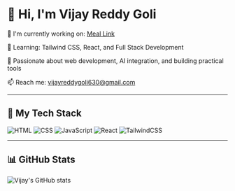 # 👋 Hi, I'm Vijay Reddy Goli

🚀 I'm currently working on: [Meal Link](https://github.com/Vijay8143/Meal-Link)

🧠 Learning: Tailwind CSS, React, and Full Stack Development

🌱 Passionate about web development, AI integration, and building practical tools

📫 Reach me: vijayreddygoli630@gmail.com

---

## 🔧 My Tech Stack
![HTML](https://img.shields.io/badge/-HTML5-orange?logo=html5&logoColor=white)
![CSS](https://img.shields.io/badge/-CSS3-blue?logo=css3&logoColor=white)
![JavaScript](https://img.shields.io/badge/-JavaScript-yellow?logo=javascript&logoColor=black)
![React](https://img.shields.io/badge/-React-blue?logo=react)
![TailwindCSS](https://img.shields.io/badge/-TailwindCSS-38B2AC?logo=tailwind-css&logoColor=white)

---

## 📊 GitHub Stats
![Vijay's GitHub stats](https://github-readme-stats.vercel.app/api?username=your-username&show_icons=true&theme=radical)


<!--
**Vijay8143/Vijay8143** is a ✨ _special_ ✨ repository because its `README.md` (this file) appears on your GitHub profile.

Here are some ideas to get you started:

- 🔭 I’m currently working on ...
- 🌱 I’m currently learning ...
- 👯 I’m looking to collaborate on ...
- 🤔 I’m looking for help with ...
- 💬 Ask me about ...
- 📫 How to reach me: ...
- 😄 Pronouns: ...
- ⚡ Fun fact: ...
-->
